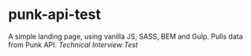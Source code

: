 # punk-api-test
A simple landing page, using vanilla JS, SASS, BEM and Gulp. Pulls data from Punk API. *Technical Interview Test*
